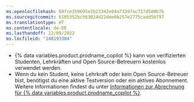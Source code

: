 ```yaml
---
ms.openlocfilehash: 69fce359695e2b23342e04a73397ac717d580b7b
ms.sourcegitcommit: 6185352bc563024d22dee0b257e2775cadd5b797
ms.translationtype: HT
ms.contentlocale: de-DE
ms.lasthandoff: 12/09/2022
ms.locfileid: "148193304"
---
```

- {% data variables.product.prodname_copilot %} kann von verifizierten Studenten, Lehrkräften und Open Source-Betreuern kostenlos verwendet werden. 
- Wenn du kein Student, keine Lehrkraft oder kein Open Source-Betreuer bist, benötigst du eine aktive Testversion oder ein aktives Abonnement. Weitere Informationen findest du unter [Informationen zur Abrechnung für {% data variables.product.prodname_copilot %}](/billing/managing-billing-for-github-copilot/about-billing-for-github-copilot).
